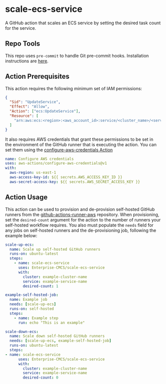 # scale-ecs-service

A GitHub action that scales an ECS service by setting the desired task count for the service.

## Repo Tools

This repo uses `pre-commit` to handle Git pre-commit hooks. Installation instructions are [here](https://pre-commit.com/#installation).

## Action Prerequisites

This action requires the following minimum set of IAM permissions:

```json
{
  "Sid": "UpdateService",
  "Effect": "Allow",
  "Action": ["ecs:UpdateService"],
  "Resource": [
    "arn:aws:ecs:<region>:<aws_account_id>:service/<cluster_name>/<service_name>"
  ]
}
```

It also requires AWS credentials that grant these permissions to be set in the environment of the GitHub runner that is executing the action. You can set them using the [configure-aws-credentials Action](https://github.com/aws-actions/configure-aws-credentials)

```yaml
name: Configure AWS credentials
uses: aws-actions/configure-aws-credentials@v1
with:
  aws-region: us-east-1
  aws-access-key-id: ${{ secrets.AWS_ACCESS_KEY_ID }}
  aws-secret-access-key: ${{ secrets.AWS_SECRET_ACCESS_KEY }}
```

## Action Usage

This action can be used to provision and de-provision self-hosted GitHub runners from the [github-actions-runner-aws](https://github.com/CMSgov/github-actions-runner-aws) repository. When provisioning, set the `desired-count` argument for the action to the number of runners your self-hosted workflow requires. You also must populate the `needs` field for any jobs on self-hosted runners and the de-provisioning job, following the example below:

```yaml
scale-up-ecs:
  name: Scale up self-hosted GitHub runners
  runs-on: ubuntu-latest
  steps:
    - name: scale-ecs-service
      uses: Enterprise-CMCS/scale-ecs-service
      with:
        cluster: example-cluster-name
        service: example-service-name
        desired-count: 1

example-self-hosted-job:
  name: Example job
  needs: [scale-up-ecs]
  runs-on: self-hosted
  steps:
    - name: Example step
      run: echo "This is an example"

scale-down-ecs:
  name: Scale down self-hosted GitHub runners
  needs: [scale-up-ecs, example-self-hosted-job]
  runs-on: ubuntu-latest
  steps:
- name: scale-ecs-service
      uses: Enterprise-CMCS/scale-ecs-service
      with:
        cluster: example-cluster-name
        service: example-service-name
        desired-count: 0
```
